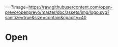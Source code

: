 ---?image=https://raw.githubusercontent.com/open-prevo/openprevo/master/doc/assets/img/logo.svg?sanitize=true&size=contain&opacity=40

### 
# Open
